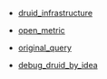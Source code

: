 - [druid_infrastructure](./druid_infrastructure.xmind)

- [open_metric](./open_metric)

- [original_query](./original_query)
- [debug_druid_by_idea](./debug_druid_by_idea)


